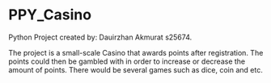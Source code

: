 # PPY_Casino
Python Project created by: Dauirzhan Akmurat s25674.

The project is a small-scale Casino that awards points after registration. 
The points could then be gambled with in order to increase or decrease the amount of points. 
There would be several games such as dice, coin and etc.
